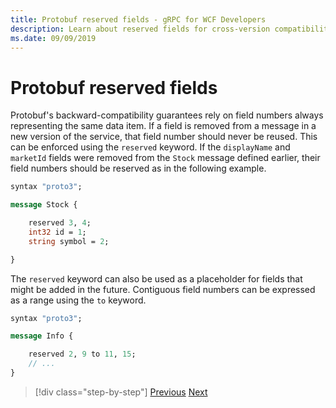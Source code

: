 ```yaml
---
title: Protobuf reserved fields - gRPC for WCF Developers
description: Learn about reserved fields for cross-version compatibility.
ms.date: 09/09/2019
---
```


# Protobuf reserved fields

Protobuf's backward-compatibility guarantees rely on field numbers always representing the same data item. If a field is removed from a message in a new version of the service, that field number should never be reused. This can be enforced using the `reserved` keyword. If the `displayName` and `marketId` fields were removed from the `Stock` message defined earlier, their field numbers should be reserved as in the following example.

```protobuf
syntax "proto3";

message Stock {

    reserved 3, 4;
    int32 id = 1;
    string symbol = 2;

}
```

The `reserved` keyword can also be used as a placeholder for fields that might be added in the future. Contiguous field numbers can be expressed as a range using the `to` keyword.

```protobuf
syntax "proto3";

message Info {

    reserved 2, 9 to 11, 15;
    // ...
}
```

>[!div class="step-by-step"]
>[Previous](protobuf-repeated.md)
>[Next](protobuf-any-oneof.md)
